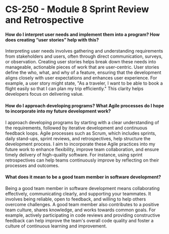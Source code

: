 # CS-250 - Module 8 Sprint Review and Retrospective
#### How do I interpret user needs and implement them into a program? How does creating “user stories” help with this?
Interpreting user needs involves gathering and understanding requirements from stakeholders and users, often through direct communication, surveys, or observation. Creating user stories helps break down these needs into manageable, actionable pieces of work that are user-centric. User stories define the who, what, and why of a feature, ensuring that the development aligns closely with user expectations and enhances user experience. For example, a user story might state, "As a traveler, I want to be able to book a flight easily so that I can plan my trip efficiently." This clarity helps developers focus on delivering value.

#### How do I approach developing programs? What Agile processes do I hope to incorporate into my future development work?
I approach developing programs by starting with a clear understanding of the requirements, followed by iterative development and continuous feedback loops. Agile processes such as Scrum, which includes sprints, daily stand-ups, sprint reviews, and retrospectives, help structure the development process. I aim to incorporate these Agile practices into my future work to enhance flexibility, improve team collaboration, and ensure timely delivery of high-quality software. For instance, using sprint retrospectives can help teams continuously improve by reflecting on their processes and outcomes.


#### What does it mean to be a good team member in software development?
Being a good team member in software development means collaborating effectively, communicating clearly, and supporting your teammates. It involves being reliable, open to feedback, and willing to help others overcome challenges. A good team member also contributes to a positive team culture, shares knowledge, and works towards common goals. For example, actively participating in code reviews and providing constructive feedback can help improve the team's overall code quality and foster a culture of continuous learning and improvement.
